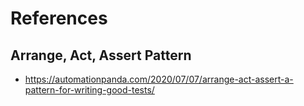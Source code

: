 # References

## Arrange, Act, Assert Pattern
* https://automationpanda.com/2020/07/07/arrange-act-assert-a-pattern-for-writing-good-tests/
